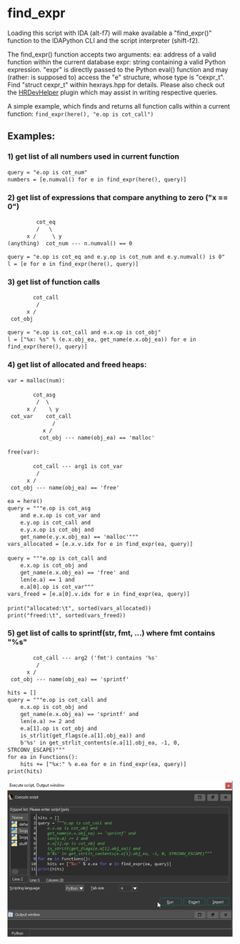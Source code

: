 # find_expr

Loading this script with IDA (alt-f7) will make
available a "find_expr()" function to the IDAPython
CLI and the script interpreter (shift-f2).

The find_expr() function accepts two arguments:
    ea:   address of a valid function within
          the current database
    expr: string containing a valid Python expression.
          "expr" is directly passed to the Python
          eval() function and may (rather: is supposed to)
          access the "e" structure, whose type is "cexpr_t".
          Find "struct cexpr_t" within hexrays.hpp for details.
          Please also check out the [HRDevHelper](https://github.com/patois/HRDevHelper) plugin which
          may assist in writing respective queries.

A simple example, which finds and returns all function calls within
a current function: ```find_expr(here(), "e.op is cot_call")```

## Examples:

### 1) get list of all numbers used in current function

```
query = "e.op is cot_num"
numbers = [e.numval() for e in find_expr(here(), query)]
```
### 2) get list of expressions that compare anything to zero ("x == 0")
```
         cot_eq
         /   \
      x /     \ y
(anything)  cot_num --- n.numval() == 0
```
```
query = "e.op is cot_eq and e.y.op is cot_num and e.y.numval() is 0"
l = [e for e in find_expr(here(), query)]
```
### 3) get list of function calls
```
        cot_call
         / 
      x /
 cot_obj
```
```
query = "e.op is cot_call and e.x.op is cot_obj"
l = ["%x: %s" % (e.x.obj_ea, get_name(e.x.obj_ea)) for e in find_expr(here(), query)]
```
### 4) get list of allocated and freed heaps:
```
var = malloc(num):

        cot_asg
         /  \
      x /    \ y
 cot_var    cot_call
              /
           x /
          cot_obj --- name(obj_ea) == 'malloc'

free(var):

        cot_call --- arg1 is cot_var
         /
      x /
 cot_obj --- name(obj_ea) == 'free'
```
```
ea = here()
query = """e.op is cot_asg
    and e.x.op is cot_var and
    e.y.op is cot_call and
    e.y.x.op is cot_obj and
    get_name(e.y.x.obj_ea) == 'malloc'"""
vars_allocated = [e.x.v.idx for e in find_expr(ea, query)]

query = """e.op is cot_call and
    e.x.op is cot_obj and
    get_name(e.x.obj_ea) == 'free' and
    len(e.a) == 1 and
    e.a[0].op is cot_var"""
vars_freed = [e.a[0].v.idx for e in find_expr(ea, query)]

print("allocated:\t", sorted(vars_allocated))
print("freed:\t", sorted(vars_freed))
```
### 5) get list of calls to sprintf(str, fmt, ...) where fmt contains "%s"
```
        cot_call --- arg2 ('fmt') contains '%s'
         /
      x /
 cot_obj --- name(obj_ea) == 'sprintf'
```
```
hits = []
query = """e.op is cot_call and
    e.x.op is cot_obj and
    get_name(e.x.obj_ea) == 'sprintf' and
    len(e.a) >= 2 and
    e.a[1].op is cot_obj and
    is_strlit(get_flags(e.a[1].obj_ea)) and
    b'%s' in get_strlit_contents(e.a[1].obj_ea, -1, 0, STRCONV_ESCAPE)"""
for ea in Functions():
    hits += ["%x:" % e.ea for e in find_expr(ea, query)]
print(hits)
```
![find_expr gif](./rsrc/find_expr.gif?raw=true)
